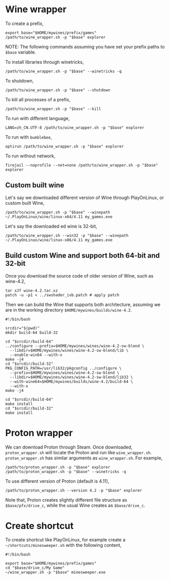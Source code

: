 # Wine wrapper

To create a prefix,

```
export base="$HOME/mywines/prefix/games"
/path/to/wine_wrapper.sh -p "$base" explorer
```

NOTE: The following commands assuming you have set your prefix paths to `$base` variable.

To install libraries through winetricks,

```
/path/to/wine_wrapper.sh -p "$base" --winetricks -q
```

To shutdown,

```
/path/to/wine_wrapper.sh -p "$base" --shutdown
```

To kill all processes of a prefix,

```
/path/to/wine_wrapper.sh -p "$base" --kill
```

To run with different language,

```
LANG=zh_CN.UTF-8 /path/to/wine_wrapper.sh -p "$base" explorer
```

To run with `bumblebee`,

```
optirun /path/to/wine_wrapper.sh -p "$base" explorer
```

To run without network,

```
firejail --noprofile --net=none /path/to/wine_wrapper.sh -p "$base" explorer
```


## Custom built wine

Let's say we downloaded different version of Wine through PlayOnLinux, or custom built Wine,

```
/path/to/wine_wrapper.sh -p "$base" --winepath ~/.PlayOnLinux/wine/linux-x64/4.11 my_games.exe
```

Let's say the downloaded ed wine is 32-bit,

```
/path/to/wine_wrapper.sh --win32 -p "$base" --winepath ~/.PlayOnLinux/wine/linux-x86/4.11 my_games.exe
 ```

## Build custom Wine and support both 64-bit and 32-bit

Once you download the source code of older version of Wine, such as wine-4.2,

```
tar xJf wine-4.2.tar.xz
patch -u -p1 < ../swshader_ivb.patch # apply patch
```

Then we can build the Wine that supports both architecture, assuming we are in the working directory `$HOME/mywines/builds/wine-4.2`.

```
#!/bin/bash

srcdir="$(pwd)"
mkdir build-64 build-32

cd "$srcdir/build-64"
../configure --prefix=$HOME/mywines/wines/wine-4.2-sw-blend \
  --libdir=$HOME/mywines/wines/wine-4.2-sw-blend/lib \
  --enable-win64 --with-x
make -j4
cd "$srcdir/build-32"
PKG_CONFIG_PATH=/usr/lib32/pkgconfig ../configure \
  --prefix=$HOME/mywines/wines/wine-4.2-sw-blend \
  --libdir=$HOME/mywines/wines/wine-4.2-sw-blend/lib32 \
  --with-wine64=$HOME/mywines/builds/wine-4.2/build-64 \
  --with-x
make -j4

cd "$srcdir/build-64"
make install
cd "$srcdir/build-32"
make install
```

# Proton wrapper

We can download Proton through Steam.
Once downloaded, `proton_wrapper.sh` will locate the Proton and run like `wine_wrapper.sh`.
`proton_wrapper.sh` has similar arguments as `wine_wrapper.sh`.
For example,

```
/path/to/proton_wrapper.sh -p "$base" explorer
/path/to/proton_wrapper.sh -p "$base" --winetricks -q
```

To use different version of Proton (default is 4.11),

```
/path/to/proton_wrapper.sh --version 4.2 -p "$base" explorer
```

Note that, Proton creates slightly different file structure as `$base/pfx/drive_c`, while the usual Wine creates as `$base/drive_c`.


# Create shortcut

To create shortcut like PlayOnLinux, for example create a `~/shortcuts/minesweeper.sh` with the following content,

```
#!/bin/bash

export base="$HOME/mywines/prefix/games"
cd "$base/drive_c/My Game"
~/wine_wrapper.sh -p "$base" minesweeper.exe
```
